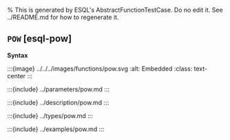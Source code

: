 % This is generated by ESQL's AbstractFunctionTestCase. Do no edit it. See ../README.md for how to regenerate it.

## `POW` [esql-pow]

**Syntax**

:::{image} ../../../images/functions/pow.svg
:alt: Embedded
:class: text-center
:::


:::{include} ../parameters/pow.md
:::

:::{include} ../description/pow.md
:::

:::{include} ../types/pow.md
:::

:::{include} ../examples/pow.md
:::
